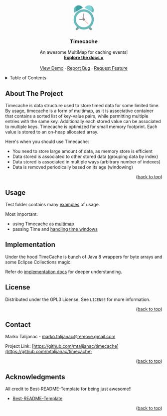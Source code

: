<!-- Improved compatibility of back to top link: See: https://github.com/othneildrew/Best-README-Template/pull/73 -->
<a name="readme-top"></a>
<!--
*** Thanks for checking out the Best-README-Template. If you have a suggestion
*** that would make this better, please fork the repo and create a pull request
*** or simply open an issue with the tag "enhancement".
*** Don't forget to give the project a star!
*** Thanks again! Now go create something AMAZING! :D
-->


<!-- PROJECT LOGO -->
<br />
<div align="center">
  <a href="https://github.com/mtalijanac/timecache.git">
    <img src="images/logo.png" alt="Logo" width="80" height="80">
  </a>

  <h3 align="center">Timecache</h3>

  <p align="center">
    An awesome MultiMap for caching events!
    <br />
    <a href="https://github.com/mtalijanac/timecache"><strong>Explore the docs »</strong></a>
    <br />
    <br />
    <a href="https://github.com/mtalijanac/timecache/blob/main/src/test/java/mt/fireworks/timecache/examples/UseAsMutlimap.java">View Demo</a>
    ·
    <a href="https://github.com/mtalijanac/timecache/issues">Report Bug</a>
    ·
    <a href="https://github.com/mtalijanac/timecache/issues">Request Feature</a>
  </p>
</div>



<!-- TABLE OF CONTENTS -->
<details>
  <summary>Table of Contents</summary>
  <ol>
    <li>
      <a href="#about-the-project">About The Project</a>
    </li>
    <li><a href="#usage">Usage</a></li>
    <li><a href="#Implementation">Implementation</a></li>
    <li><a href="#license">License</a></li>
    <li><a href="#contact">Contact</a></li>
    <li><a href="#acknowledgments">Acknowledgments</a></li>
  </ol>
</details>



<!-- ABOUT THE PROJECT -->
## About The Project

Timecache is data structure used to store timed data for some limited time. By usage, timecache is a form of multimap, as it is associative container that contains a sorted list of key-value pairs, while permitting multiple entries with the same key. Additionally each stored value can be associated to multiple keys. Timecache is optimized for small memory footprint. Each value is stored to an on-heap allocated array.

Here's when you should use Timecache:
* You need to store large amount of data, as memory store is efficient
* Data stored is associated to other stored data (grouping data by index)
* Data stored is associated in multiple ways (arbitrary number of indexes)
* Data is removed periodically based on its age (windowing)

<p align="right">(<a href="#readme-top">back to top</a>)</p>




<!-- USAGE EXAMPLES -->
## Usage

Test folder contains many [examples](https://github.com/mtalijanac/timecache/blob/main/src/test/java/mt/fireworks/timecache/examples)
of usage.

Most important:
 - using Timecache as [multimap](https://github.com/mtalijanac/timecache/blob/main/src/test/java/mt/fireworks/timecache/examples/UseAsMultimap.java)
 - passing Time and [handling time windows](https://github.com/mtalijanac/timecache/blob/main/src/test/java/mt/fireworks/timecache/examples/WindowHandling.java)


<!-- IMPLEMENTATION -->
## Implementation

Under the hood TimeCache is bunch of Java 8 wrappers for byte arrays and
some Eclipse Collections magic.

Refer do [implementation docs](https://github.com/mtalijanac/timecache/blob/main/docs/Implementation.md) for deeper understanding.

<!-- LICENSE -->
## License

Distributed under the GPL3 License. See `LICENSE` for more information.

<p align="right">(<a href="#readme-top">back to top</a>)</p>



<!-- CONTACT -->
## Contact

Marko Talijanac - marko.talijanac@remove.gmail.com

Project Link: [https://github.com/mtalijanac/timecache](https://github.com/mtalijanac/timecache)

<p align="right">(<a href="#readme-top">back to top</a>)</p>



<!-- ACKNOWLEDGMENTS -->
## Acknowledgments

All credit to Best-README-Template for being just awesome!!

* [Best-README-Template](https://github.com/othneildrew/Best-README-Template)

<p align="right">(<a href="#readme-top">back to top</a>)</p>



